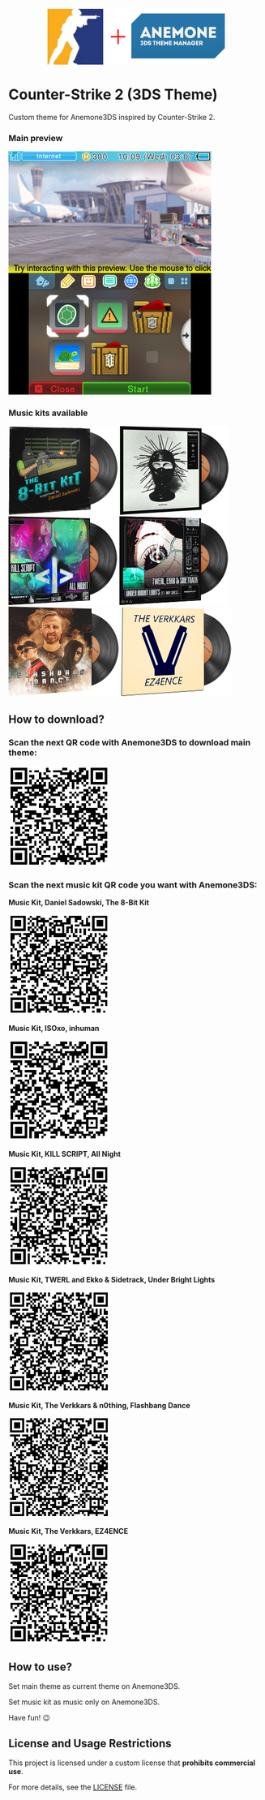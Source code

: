 <div align="center">
    <br>
    <img src="./for_git/logo.png" alt="Logo" width=350>
    <br>
</div>

# Counter-Strike 2 (3DS Theme)

 Custom theme for Anemone3DS inspired by Counter-Strike 2. 

### Main preview

 ![Preview](./for_git/preview.png)

### Music kits available

 ![Cover](./for_git/the_8-bit_kit.png)
 ![Cover](./for_git/inhuman.png)
 ![Cover](./for_git/all_night.png)
 ![Cover](./for_git/under_bright_lights.png)
 ![Cover](./for_git/flashbang_dance.png)
 ![Cover](./for_git/ez4ence.png)

## How to download?

### Scan the next QR code with Anemone3DS to download main theme:

 ![QR code](./for_git/main_qrcode.png)

### Scan the next music kit QR code you want with Anemone3DS:

 **Music Kit, Daniel Sadowski, The 8-Bit Kit**

 ![QR code](./for_git/the_8-bit_kit_qrcode.png)

 **Music Kit, ISOxo, inhuman**

 ![QR code](./for_git/inhuman_qrcode.png)

 **Music Kit, KILL SCRIPT, All Night**

 ![QR code](./for_git/all_night_qrcode.png)

 **Music Kit, TWERL and Ekko & Sidetrack, Under Bright Lights**

 ![QR code](./for_git/under_bright_lights_qrcode.png)

 **Music Kit, The Verkkars & n0thing, Flashbang Dance**

 ![QR code](./for_git/flashbang_dance_qrcode.png)

 **Music Kit, The Verkkars, EZ4ENCE**

 ![QR code](./for_git/ez4ence_qrcode.png)

## How to use?

 Set main theme as current theme on Anemone3DS.

 Set music kit as music only on Anemone3DS.

 Have fun! 😉

## License and Usage Restrictions

 This project is licensed under a custom license that **prohibits commercial use**.

 For more details, see the [LICENSE](./LICENSE) file.
